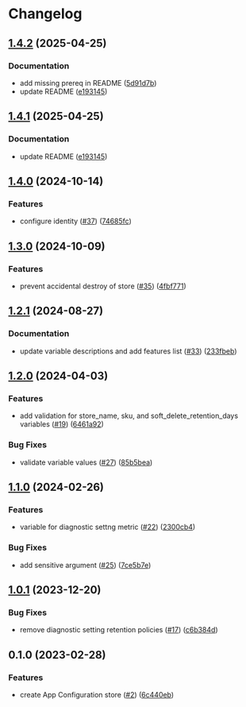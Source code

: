 # Changelog

## [1.4.2](https://github.com/equinor/terraform-azurerm-app-config/compare/v1.4.0...v1.4.2) (2025-04-25)


### Documentation

* add missing prereq in README ([5d91d7b](https://github.com/equinor/terraform-azurerm-app-config/commit/5d91d7b27cef9a54e1f7722dc559a964c33e39b6))
* update README ([e193145](https://github.com/equinor/terraform-azurerm-app-config/commit/e19314564d98b5e6a1772bf03db2abca4e124200))

## [1.4.1](https://github.com/equinor/terraform-azurerm-app-config/compare/v1.4.0...v1.4.1) (2025-04-25)


### Documentation

* update README ([e193145](https://github.com/equinor/terraform-azurerm-app-config/commit/e19314564d98b5e6a1772bf03db2abca4e124200))

## [1.4.0](https://github.com/equinor/terraform-azurerm-app-config/compare/v1.3.0...v1.4.0) (2024-10-14)


### Features

* configure identity ([#37](https://github.com/equinor/terraform-azurerm-app-config/issues/37)) ([74685fc](https://github.com/equinor/terraform-azurerm-app-config/commit/74685fc6df5311448c595f11c674082d604098ef))

## [1.3.0](https://github.com/equinor/terraform-azurerm-app-config/compare/v1.2.1...v1.3.0) (2024-10-09)


### Features

* prevent accidental destroy of store ([#35](https://github.com/equinor/terraform-azurerm-app-config/issues/35)) ([4fbf771](https://github.com/equinor/terraform-azurerm-app-config/commit/4fbf771fddc34146902cb6cac38169e91127efa8))

## [1.2.1](https://github.com/equinor/terraform-azurerm-app-config/compare/v1.2.0...v1.2.1) (2024-08-27)


### Documentation

* update variable descriptions and add features list ([#33](https://github.com/equinor/terraform-azurerm-app-config/issues/33)) ([233fbeb](https://github.com/equinor/terraform-azurerm-app-config/commit/233fbeb6a15c3e71c9d7ef0c6930be47f5986c0a))

## [1.2.0](https://github.com/equinor/terraform-azurerm-app-config/compare/v1.1.0...v1.2.0) (2024-04-03)


### Features

* add validation for store_name, sku, and soft_delete_retention_days variables ([#19](https://github.com/equinor/terraform-azurerm-app-config/issues/19)) ([6461a92](https://github.com/equinor/terraform-azurerm-app-config/commit/6461a929a9c0e9a2f7c93df4a391532e2cbbdfc9))


### Bug Fixes

* validate variable values ([#27](https://github.com/equinor/terraform-azurerm-app-config/issues/27)) ([85b5bea](https://github.com/equinor/terraform-azurerm-app-config/commit/85b5beaacdf7f321a713c6d3b65db57d2adde0e8))

## [1.1.0](https://github.com/equinor/terraform-azurerm-app-config/compare/v1.0.1...v1.1.0) (2024-02-26)


### Features

* variable for diagnostic settng metric ([#22](https://github.com/equinor/terraform-azurerm-app-config/issues/22)) ([2300cb4](https://github.com/equinor/terraform-azurerm-app-config/commit/2300cb46db91c6eb9d6879167763305acfcc66d9))


### Bug Fixes

* add sensitive argument ([#25](https://github.com/equinor/terraform-azurerm-app-config/issues/25)) ([7ce5b7e](https://github.com/equinor/terraform-azurerm-app-config/commit/7ce5b7edcfa81a1a8049e9dd5f042de917feb143))

## [1.0.1](https://github.com/equinor/terraform-azurerm-app-config/compare/v1.0.0...v1.0.1) (2023-12-20)


### Bug Fixes

* remove diagnostic setting retention policies ([#17](https://github.com/equinor/terraform-azurerm-app-config/issues/17)) ([c6b384d](https://github.com/equinor/terraform-azurerm-app-config/commit/c6b384db4803dd7c955e9246f9339b84bb62fdd3))

## 0.1.0 (2023-02-28)


### Features

* create App Configuration store ([#2](https://github.com/equinor/terraform-azurerm-app-config/issues/2)) ([6c440eb](https://github.com/equinor/terraform-azurerm-app-config/commit/6c440eb05d91d21746b1868b6ee1f5f9d9a7d270))
